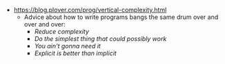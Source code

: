 - https://blog.plover.com/prog/vertical-complexity.html
	- Advice about how to write programs bangs the same drum over and over and over:
		- *Reduce complexity*
		- *Do the simplest thing that could possibly work*
		- *You ain't gonna need it*
		- *Explicit is better than implicit*